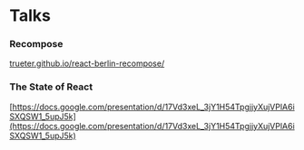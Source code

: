 # Talks


### Recompose

[trueter.github.io/react-berlin-recompose/](trueter.github.io/react-berlin-recompose/)

### The State of React
[https://docs.google.com/presentation/d/17Vd3xeL_3jY1H54TpgjjyXujVPlA6iSXQSW1_5upJ5k](https://docs.google.com/presentation/d/17Vd3xeL_3jY1H54TpgjjyXujVPlA6iSXQSW1_5upJ5k)
